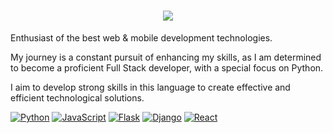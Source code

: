 <h1 align=center>
  <img src="https://readme-typing-svg.herokuapp.com?font=Fira+Code&weight=500&pause=1000&color=306998&random=false&width=435&lines=Hi+there%2C+my+name+is+James+Lima+%F0%9F%91%8B">
</h1>

Enthusiast of the best web & mobile development technologies.

My journey is a constant pursuit of enhancing my skills, as I am determined to become a proficient Full Stack developer, with a special focus on Python. 

I aim to develop strong skills in this language to create effective and efficient technological solutions.

[![Python](https://img.shields.io/badge/-python-306998?logo=python&logoColor=white&style=for-the-badge&labelColor=101010)]() 
[![JavaScript](https://img.shields.io/badge/-javascript-F7DF1E?logo=javascript&logoColor=white&style=for-the-badge&labelColor=101010)]() 
[![Flask](https://img.shields.io/badge/-flask-000000?logo=flask&logoColor=white&style=for-the-badge&labelColor=101010)]()
[![Django](https://img.shields.io/badge/-django-092e20?logo=django&logoColor=white&style=for-the-badge&labelColor=101010)]()
[![React](https://img.shields.io/badge/-react-7cc5d9?logo=react&logoColor=white&style=for-the-badge&labelColor=101010)]()


<!--
**Rapouse/Rapouse** is a ✨ _special_ ✨ repository because its `README.md` (this file) appears on your GitHub profile.

Here are some ideas to get you started:

- 🔭 I’m currently working on ...
- 🌱 I’m currently learning ...
- 👯 I’m looking to collaborate on ...
- 🤔 I’m looking for help with ...
- 💬 Ask me about ...
- 📫 How to reach me: ...
- 😄 Pronouns: ...
- ⚡ Fun fact: ...
-->
